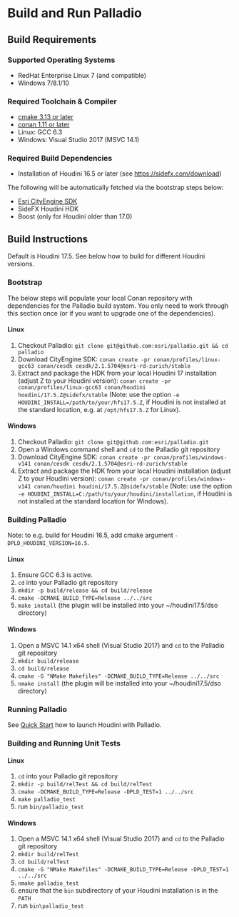# Build and Run Palladio


## Build Requirements

### Supported Operating Systems
* RedHat Enterprise Linux 7 (and compatible)
* Windows 7/8.1/10
 
### Required Toolchain & Compiler
* [cmake 3.13 or later](https://cmake.org/download)
* [conan 1.11 or later](https://www.conan.io/downloads)
* Linux: GCC 6.3
* Windows: Visual Studio 2017 (MSVC 14.1)

### Required Build Dependencies
* Installation of Houdini 16.5 or later (see https://sidefx.com/download)

The following will be automatically fetched via the bootstrap steps below: 
* [Esri CityEngine SDK](https://github.com/Esri/esri-cityengine-sdk)
* SideFX Houdini HDK
* Boost (only for Houdini older than 17.0)


## Build Instructions

Default is Houdini 17.5. See below how to build for different Houdini versions.

### Bootstrap

The below steps will populate your local Conan repository with dependencies for the Palladio build system. You only need to work through this section once (or if you want to upgrade one of the dependencies).

#### Linux
1. Checkout Palladio: `git clone git@github.com:esri/palladio.git && cd palladio`
1. Download CityEngine SDK: `conan create -pr conan/profiles/linux-gcc63 conan/cesdk cesdk/2.1.5704@esri-rd-zurich/stable`
1. Extract and package the HDK from your local Houdini 17 installation (adjust Z to your Houdini version): `conan create -pr conan/profiles/linux-gcc63 conan/houdini houdini/17.5.Z@sidefx/stable` (Note: use the option `-e HOUDINI_INSTALL=/path/to/your/hfs17.5.Z`, if Houdini is not installed at the standard location, e.g. at `/opt/hfs17.5.Z` for Linux).

#### Windows
1. Checkout Palladio: `git clone git@github.com:esri/palladio.git`
1. Open a Windows command shell and `cd` to the Palladio git repository
1. Download CityEngine SDK: `conan create -pr conan/profiles/windows-v141 conan/cesdk cesdk/2.1.5704@esri-rd-zurich/stable`
1. Extract and package the HDK from your local Houdini installation (adjust Z to your Houdini version): `conan create -pr conan/profiles/windows-v141 conan/houdini houdini/17.5.Z@sidefx/stable` (Note: use the option `-e HOUDINI_INSTALL=C:/path/to/your/houdini/installation`, if Houdini is not installed at the standard location for Windows).

### Building Palladio

Note: to e.g. build for Houdini 16.5, add cmake argument `-DPLD_HOUDINI_VERSION=16.5`.

#### Linux
1. Ensure GCC 6.3 is active.
1. `cd` into your Palladio git repository
1. ```mkdir -p build/release && cd build/release```
1. ```cmake -DCMAKE_BUILD_TYPE=Release ../../src```
1. ```make install``` (the plugin will be installed into your ~/houdini17.5/dso directory)

#### Windows
1. Open a MSVC 14.1 x64 shell (Visual Studio 2017) and `cd` to the Palladio git repository
1. ```mkdir build/release```
1. ```cd build/release```
1. ```cmake -G "NMake Makefiles" -DCMAKE_BUILD_TYPE=Release ../../src```
1. ```nmake install``` (the plugin will be installed into your ~/houdini17.5/dso directory)

### Running Palladio
See [Quick Start](usage.md) how to launch Houdini with Palladio.

### Building and Running Unit Tests

#### Linux
1. `cd` into your Palladio git repository
1. ```mkdir -p build/relTest && cd build/relTest```
1. ```cmake -DCMAKE_BUILD_TYPE=Release -DPLD_TEST=1 ../../src```
1. ```make palladio_test```
1. run `bin/palladio_test`

#### Windows
1. Open a MSVC 14.1 x64 shell (Visual Studio 2017) and `cd` to the Palladio git repository
1. ```mkdir build/relTest```
1. ```cd build/relTest```
1. ```cmake -G "NMake Makefiles" -DCMAKE_BUILD_TYPE=Release -DPLD_TEST=1 ../../src```
1. ```nmake palladio_test```
1. ensure that the `bin` subdirectory of your Houdini installation is in the `PATH`
1. run `bin\palladio_test`
